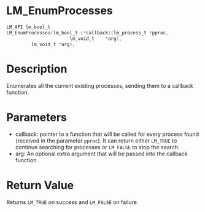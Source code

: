 # LM_EnumProcesses

```c
LM_API lm_bool_t
LM_EnumProcesses(lm_bool_t (*callback)(lm_process_t *pproc,
				       lm_void_t    *arg),
		 lm_void_t *arg);
```

# Description

Enumerates all the current existing processes, sending them to a callback function.

# Parameters

- callback: pointer to a function that will be called for every process found (received in the parameter `pproc`). It can return either `LM_TRUE` to continue searching for processes or `LM_FALSE` to stop the search.
- arg: An optional extra argument that will be passed into the callback function.

# Return Value

Returns `LM_TRUE` on success and `LM_FALSE` on failure.

